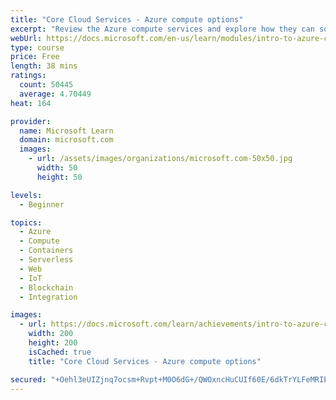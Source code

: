 ```yaml
---
title: "Core Cloud Services - Azure compute options"
excerpt: "Review the Azure compute services and explore how they can solve common business needs."
webUrl: https://docs.microsoft.com/en-us/learn/modules/intro-to-azure-compute/
type: course
price: Free
length: 38 mins
ratings:
  count: 50445
  average: 4.70449
heat: 164

provider:
  name: Microsoft Learn
  domain: microsoft.com
  images:
    - url: /assets/images/organizations/microsoft.com-50x50.jpg
      width: 50
      height: 50

levels:
  - Beginner

topics:
  - Azure
  - Compute
  - Containers
  - Serverless
  - Web
  - IoT
  - Blockchain
  - Integration

images:
  - url: https://docs.microsoft.com/learn/achievements/intro-to-azure-compute-social.png
    width: 200
    height: 200
    isCached: true
    title: "Core Cloud Services - Azure compute options"

secured: "+Oehl3eUIZjnq7ocsm+Rvpt+M0O6dG+/QWOxncHuCUIf60E/6dkTrYLFeMRIEvypfw5eT1IYqODc9D9IHPKNwb7NUZeg1Us63acgoDl9szUTLnlmMFmOzTXxCtySC/1AQGL2S/MDAFOYcsFfB/Xu2wOsUSGozoXXTz5riM8eKA5YhangQTfSdet2ntI7AKwMWgDpqlArd2KiTx/AHatkL/O0YGZH4bZYmZrA5phynLZlmkrwEkHOfv8OYiKecUrwsdKT8gvARGI+eVTnlfWboq6WGff3DL8ZX3Ryw6k25EAi8PaMXQdnQqAaUj/vpdkMj6/v3So5ho9nuiEPUnCSzJUrrnhK7r/7uwDVqwEqyWHQYpo6kKRH6+rxJKiYNM3PDgRpLrsxrAP6sfW5Snx4/A==;IgdSkSogJtX3XrVKkkIxHg=="
---
```



